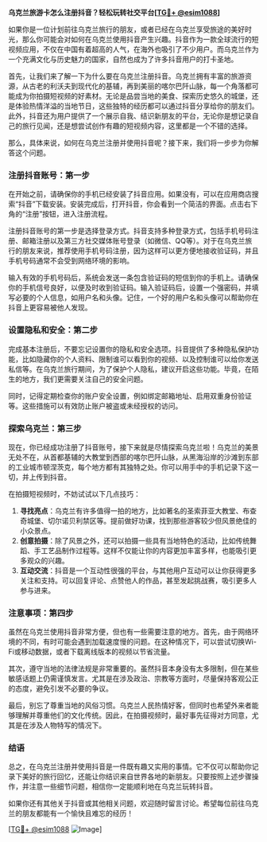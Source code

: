 **乌克兰旅游卡怎么注册抖音？轻松玩转社交平台[[TG💪+ @esim1088](https://t.me/s/esim1088)]**

如果你是一位计划前往乌克兰旅行的朋友，或者已经在乌克兰享受旅途的美好时光，那么你可能会对如何在乌克兰使用抖音产生兴趣。抖音作为一款全球流行的短视频应用，不仅在中国有着超高的人气，在海外也吸引了不少用户。而乌克兰作为一个充满文化与历史魅力的国家，自然也成为了许多抖音用户的打卡圣地。

首先，让我们来了解一下为什么要在乌克兰注册抖音。乌克兰拥有丰富的旅游资源，从古老的利沃夫到现代化的基辅，再到美丽的喀尔巴阡山脉，每一个角落都可能成为你拍摄短视频的好素材。无论是品尝当地的美食、探索历史悠久的城堡，还是体验热情洋溢的当地节日，这些独特的经历都可以通过抖音分享给你的朋友们。此外，抖音还为用户提供了一个展示自我、结识新朋友的平台，无论你是想记录自己的旅行见闻，还是想尝试创作有趣的短视频内容，这里都是一个不错的选择。

那么，具体来说，如何在乌克兰注册并使用抖音呢？接下来，我们将一步步为你解答这个问题。

### 注册抖音账号：第一步

在开始之前，请确保你的手机已经安装了抖音应用。如果没有，可以在应用商店搜索“抖音”下载安装。安装完成后，打开抖音，你会看到一个简洁的界面。点击右下角的“注册”按钮，进入注册流程。

注册抖音账号的第一步是选择登录方式。抖音支持多种登录方式，包括手机号码注册、邮箱注册以及第三方社交媒体账号登录（如微信、QQ等）。对于在乌克兰旅行的朋友来说，推荐使用手机号码注册，因为这样可以更方便地接收验证码，并且手机号码通常不会受到网络环境的影响。

输入有效的手机号码后，系统会发送一条包含验证码的短信到你的手机上。请确保你的手机信号良好，以便及时收到验证码。输入验证码后，设置一个强密码，并填写必要的个人信息，如用户名和头像。记住，一个好的用户名和头像可以帮助你在抖音上更容易被他人发现。

### 设置隐私和安全：第二步

完成基本注册后，不要忘记设置你的隐私和安全选项。抖音提供了多种隐私保护功能，比如隐藏你的个人资料、限制谁可以看到你的视频、以及控制谁可以给你发送私信等。在乌克兰旅行期间，为了保护个人隐私，建议开启这些功能。毕竟，在陌生的地方，我们更需要关注自己的安全问题。

同时，记得定期检查你的账户安全设置，例如绑定邮箱地址、启用双重身份验证等。这些措施可以有效防止账户被盗或未经授权的访问。

### 探索乌克兰：第三步

现在，你已经成功注册了抖音账号，接下来就是尽情探索乌克兰啦！乌克兰的美景无处不在，从首都基辅的大教堂到西部的喀尔巴阡山脉，从黑海沿岸的沙滩到东部的工业城市顿涅茨克，每个地方都有其独特之处。你可以用手中的手机记录下这一切，并上传到抖音。

在拍摄短视频时，不妨试试以下几点技巧：
1. **寻找亮点**：乌克兰有许多值得一拍的地方，比如著名的圣索菲亚大教堂、布查奇城堡、切尔诺贝利禁区等。提前做好功课，找到那些游客较少但风景绝佳的小众景点。
2. **创意拍摄**：除了风景之外，还可以拍摄一些具有当地特色的活动，比如传统舞蹈、手工艺品制作过程等。这样不仅能让你的内容更加丰富多样，也能吸引更多观众的兴趣。
3. **互动交流**：抖音是一个互动性很强的平台，与其他用户互动可以让你获得更多关注和支持。可以回复评论、点赞他人的作品，甚至发起挑战赛，吸引更多人参与进来。

### 注意事项：第四步

虽然在乌克兰使用抖音非常方便，但也有一些需要注意的地方。首先，由于网络环境的不同，有时可能会遇到加载速度慢的问题。在这种情况下，可以尝试切换Wi-Fi或移动数据，或者下载离线版本的视频以节省流量。

其次，遵守当地的法律法规是非常重要的。虽然抖音本身没有太多限制，但在某些敏感话题上仍需谨慎发言。尤其是在涉及政治、宗教等方面时，尽量保持客观公正的态度，避免引发不必要的争议。

最后，别忘了尊重当地的风俗习惯。乌克兰人民热情好客，但同时也希望外来者能够理解并尊重他们的文化传统。因此，在拍摄视频时，最好事先征得对方同意，尤其是在涉及人物特写的情况下。

### 结语

总之，在乌克兰注册并使用抖音是一件既有趣又实用的事情。它不仅可以帮助你记录下美好的旅行回忆，还能让你结识来自世界各地的新朋友。只要按照上述步骤操作，并注意一些细节问题，相信你一定能顺利地在乌克兰玩转抖音。

如果你还有其他关于抖音或其他相关问题，欢迎随时留言讨论。希望每位前往乌克兰的朋友都能有一个愉快且难忘的经历！

[[TG💪+ @esim1088](https://t.me/s/esim1088) ![Image](https://i.postimg.cc/4NQfJmqS/Snipaste-2025-05-13-00-14-12.png)]